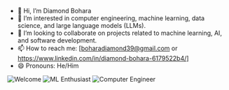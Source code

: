 - 👋 Hi, I’m Diamond Bohara
- 👀 I’m interested in computer engineering, machine learning, data science, and large language models (LLMs).
- 💞️ I’m looking to collaborate on projects related to machine learning, AI, and software development.
- 📫 How to reach me: [boharadiamond39@gmail.com or https://www.linkedin.com/in/diamond-bohara-6179522b4/]
- 😄 Pronouns: He/Him

<!---
boharadiamond/boharadiamond is a ✨ special ✨ repository because its `README.md` (this file) appears on your GitHub profile.
You can click the Preview link to take a look at your changes.
--->
![Welcome](https://media.giphy.com/media/hvRJCLFzcasrR4ia7z/giphy.gif)
![ML Enthusiast](https://img.shields.io/badge/Machine%20Learning-Enthusiast-blue?style=for-the-badge&logo=python)
![Computer Engineer](https://img.shields.io/badge/Computer%20Engineering-Student-green?style=for-the-badge)


